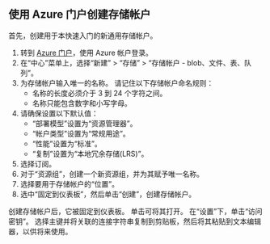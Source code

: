 ## <a name="create-a-storage-account-using-the-azure-portal"></a>使用 Azure 门户创建存储帐户

首先，创建用于本快速入门的新通用存储帐户。 

1. 转到 [Azure 门户](https://portal.azure.com)，使用 Azure 帐户登录。 
2. 在“中心”菜单上，选择“新建” > “存储” > “存储帐户 - blob、文件、表、队列”。 
3. 为存储帐户输入唯一的名称。 请记住以下存储帐户命名规则：
    - 名称的长度必须介于 3 到 24 个字符之间。
    - 名称只能包含数字和小写字母。
4. 请确保设置以下默认值： 
    - “部署模型”设置为“资源管理器”。
    - “帐户类型”设置为“常规用途”。
    - “性能”设置为“标准”。
    - “复制”设置为“本地冗余存储(LRS)”。
5. 选择订阅。 
6. 对于“资源组”，创建一个新资源组，并为其赋予唯一名称。 
7. 选择要用于存储帐户的“位置”。
8. 选中“固定到仪表板”，然后单击“创建”，创建存储帐户。 

创建存储帐户后，它被固定到仪表板。 单击可将其打开。 在“设置”下，单击“访问密钥”。 选择主键并将关联的连接字符串复制到剪贴板，然后将其粘贴到文本编辑器，以供将来使用。
